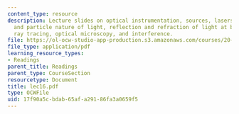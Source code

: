 ```yaml
---
content_type: resource
description: Lecture slides on optical instrumentation, sources, lasers, the wave
  and particle nature of light, reflection and refraction of light at boundary, simple
  ray tracing, optical microscopy, and interference.
file: https://ol-ocw-studio-app-production.s3.amazonaws.com/courses/20-309-biological-engineering-ii-instrumentation-and-measurement-fall-2006/17f90a5cbdab65afa29186fa3a0659f5_lec16.pdf
file_type: application/pdf
learning_resource_types:
- Readings
parent_title: Readings
parent_type: CourseSection
resourcetype: Document
title: lec16.pdf
type: OCWFile
uid: 17f90a5c-bdab-65af-a291-86fa3a0659f5
---
```

